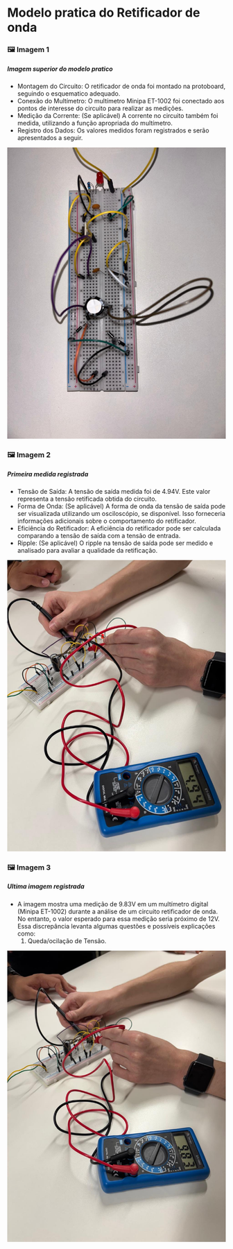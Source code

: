 # Modelo pratica do Retificador de onda

### 🖼️ Imagem 1

##### Imagem superior do modelo pratico

- Montagem do Circuito: O retificador de onda foi montado na protoboard, seguindo o esquematico adequado.
- Conexão do Multímetro: O multímetro Minipa ET-1002 foi conectado aos pontos de interesse do circuito para realizar as medições.
- Medição da Corrente: (Se aplicável) A corrente no circuito também foi medida, utilizando a função apropriada do multímetro.
- Registro dos Dados: Os valores medidos foram registrados e serão apresentados a seguir.

<img src="./modelo_pratico.jpeg" alt="Modelo pcb">

### 🖼️ Imagem 2

##### Primeira medida registrada
- Tensão de Saída: A tensão de saída medida foi de 4.94V. Este valor representa a tensão retificada obtida do circuito.
- Forma de Onda: (Se aplicável) A forma de onda da tensão de saída pode ser visualizada utilizando um osciloscópio, se disponível. Isso forneceria informações adicionais sobre o comportamento do retificador.
- Eficiência do Retificador: A eficiência do retificador pode ser calculada comparando a tensão de saída com a tensão de entrada.
- Ripple: (Se aplicável) O ripple na tensão de saída pode ser medido e analisado para avaliar a qualidade da retificação.


<img src="./modelo_pratico2.jpeg" alt="Modelo pcb">

### 🖼️ Imagem 3

##### Ultima imagem registrada
- A imagem mostra uma medição de 9.83V em um multímetro digital (Minipa ET-1002) durante a análise de um circuito retificador de onda. No entanto, o valor esperado para essa medição seria próximo de 12V. Essa discrepância levanta algumas questões e possíveis explicações como:
    1. Queda/ocilação de Tensão.

<img src="./modelo_pratico3.jpeg" alt="Modelo pcb">

